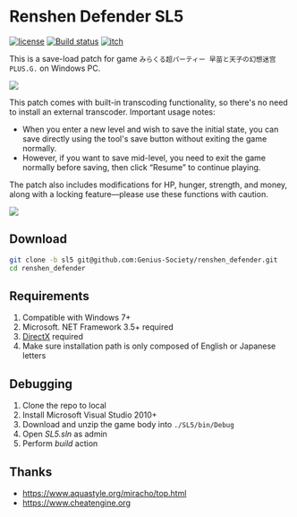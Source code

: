 # Renshen Defender SL5
[![license](https://img.shields.io/github/license/Genius-Society/renshen_defender)](https://github.com/Genius-Society/renshen_defender/blob/master/LICENSE)
[![Build status](https://img.shields.io/badge/build-passing-4dc81f)](https://ci.appveyor.com/project/Genius-Society/Renshen-Defender)
[![itch](https://img.shields.io/badge/release-itch.io-fa5c5c.svg)](https://genius-society.itch.io/renshen-defender-sl5)

This is a save-load patch for game `みらくる超パーティー 早苗と天子の幻想迷宫 PLUS.G.` on Windows PC.

![](https://img.itch.zone/aW1nLzE4OTU4NDA1LnBuZw==/original/nctZzb.png)

This patch comes with built-in transcoding functionality, so there's no need to install an external transcoder. Important usage notes:

- When you enter a new level and wish to save the initial state, you can save directly using the tool's save button without exiting the game normally.
- However, if you want to save mid-level, you need to exit the game normally before saving, then click “Resume” to continue playing.

The patch also includes modifications for HP, hunger, strength, and money, along with a locking feature—please use these functions with caution.

![](https://img.itch.zone/aW1nLzIwNDY4MzQ2LnBuZw==/original/NsJoV7.png)

## Download
```bash
git clone -b sl5 git@github.com:Genius-Society/renshen_defender.git
cd renshen_defender
```

## Requirements
1. Compatible with Windows 7+
2. Microsoft. NET Framework 3.5+ required
3. [DirectX](https://download.microsoft.com/download/1/7/1/1718CCC4-6315-4D8E-9543-8E28A4E18C4C/dxwebsetup.exe) required
4. Make sure installation path is only composed of English or Japanese letters

## Debugging
1. Clone the repo to local
2. Install Microsoft Visual Studio 2010+
3. Download and unzip the game body into `./SL5/bin/Debug`
4. Open _SL5.sln_ as admin
5. Perform _build_ action

## Thanks
- <https://www.aquastyle.org/miracho/top.html>
- <https://www.cheatengine.org>